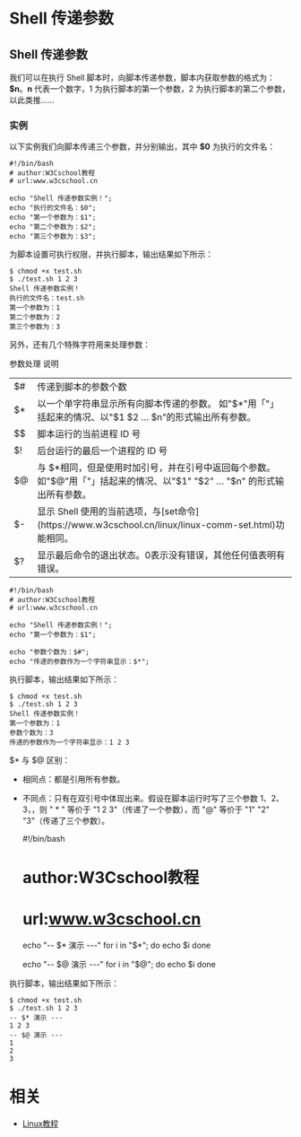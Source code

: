 
# Shell 传递参数


## Shell 传递参数


我们可以在执行 Shell 脚本时，向脚本传递参数，脚本内获取参数的格式为：**$n**。**n** 代表一个数字，1 为执行脚本的第一个参数，2 为执行脚本的第二个参数，以此类推……


### 实例


以下实例我们向脚本传递三个参数，并分别输出，其中 **$0** 为执行的文件名：


    #!/bin/bash
    # author:W3Cschool教程
    # url:www.w3cschool.cn

    echo "Shell 传递参数实例！";
    echo "执行的文件名：$0";
    echo "第一个参数为：$1";
    echo "第二个参数为：$2";
    echo "第三个参数为：$3";



为脚本设置可执行权限，并执行脚本，输出结果如下所示：


    $ chmod +x test.sh
    $ ./test.sh 1 2 3
    Shell 传递参数实例！
    执行的文件名：test.sh
    第一个参数为：1
    第二个参数为：2
    第三个参数为：3



另外，还有几个特殊字符用来处理参数：
<table class="reference" >
<tbody >
<tr >
参数处理
说明
</tr>
<tr >

<td >$#
</td>

<td >传递到脚本的参数个数
</td>
</tr>
<tr >

<td >$*
</td>

<td >以一个单字符串显示所有向脚本传递的参数。
如"$*"用「"」括起来的情况、以"$1 $2 … $n"的形式输出所有参数。
</td>
</tr>
<tr >

<td >$$
</td>

<td >脚本运行的当前进程 ID 号
</td>
</tr>
<tr >

<td >$!
</td>

<td >后台运行的最后一个进程的 ID 号
</td>
</tr>
<tr >

<td >$@
</td>

<td >与 $*相同，但是使用时加引号，并在引号中返回每个参数。
如"$@"用「"」括起来的情况、以"$1" "$2" … "$n" 的形式输出所有参数。
</td>
</tr>
<tr >

<td >$-
</td>

<td >显示 Shell 使用的当前选项，与[set命令](https://www.w3cschool.cn/linux/linux-comm-set.html)功能相同。
</td>
</tr>
<tr >

<td >$?
</td>

<td >显示最后命令的退出状态。0表示没有错误，其他任何值表明有错误。
</td>
</tr>
</tbody>
</table>


    #!/bin/bash
    # author:W3Cschool教程
    # url:www.w3cschool.cn

    echo "Shell 传递参数实例！";
    echo "第一个参数为：$1";

    echo "参数个数为：$#";
    echo "传递的参数作为一个字符串显示：$*";



执行脚本，输出结果如下所示：


    $ chmod +x test.sh
    $ ./test.sh 1 2 3
    Shell 传递参数实例！
    第一个参数为：1
    参数个数为：3
    传递的参数作为一个字符串显示：1 2 3



$* 与 $@ 区别：




  * 相同点：都是引用所有参数。


  * 不同点：只有在双引号中体现出来。假设在脚本运行时写了三个参数 1、2、3，，则 " * " 等价于 "1 2 3"（传递了一个参数），而 "@" 等价于 "1" "2" "3"（传递了三个参数）。




    #!/bin/bash
    # author:W3Cschool教程
    # url:www.w3cschool.cn

    echo "-- \$* 演示 ---"
    for i in "$*"; do
        echo $i
    done

    echo "-- \$@ 演示 ---"
    for i in "$@"; do
        echo $i
    done



执行脚本，输出结果如下所示：

```
$ chmod +x test.sh
$ ./test.sh 1 2 3
-- $* 演示 ---
1 2 3
-- $@ 演示 ---
1
2
3
```





# 相关

- [Linux教程](https://www.w3cschool.cn/linux/)
